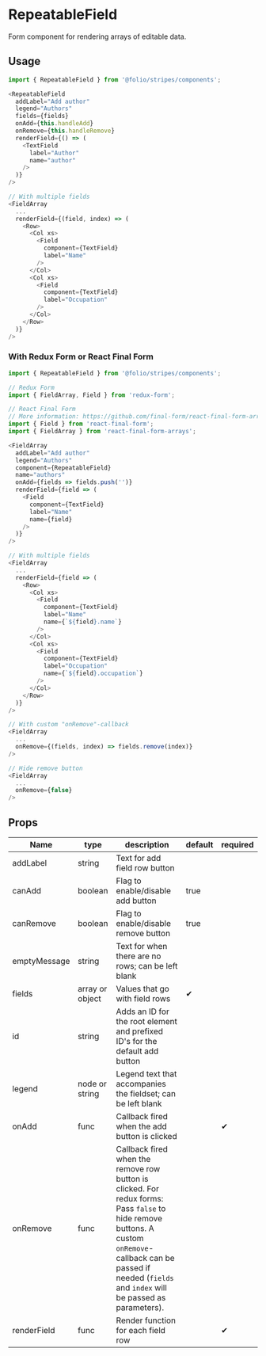 # RepeatableField
Form component for rendering arrays of editable data.

## Usage
```js
import { RepeatableField } from '@folio/stripes/components';

<RepeatableField
  addLabel="Add author"
  legend="Authors"
  fields={fields}
  onAdd={this.handleAdd}
  onRemove={this.handleRemove}
  renderField={() => (
    <TextField
      label="Author"
      name="author"
    />
  )}
/>

// With multiple fields
<FieldArray
  ...
  renderField={(field, index) => (
    <Row>
      <Col xs>
        <Field
          component={TextField}
          label="Name"
        />
      </Col>
      <Col xs>
        <Field
          component={TextField}
          label="Occupation"
        />
      </Col>
    </Row>
  )}
/>
```

### With Redux Form or React Final Form
```js
import { RepeatableField } from '@folio/stripes/components';

// Redux Form
import { FieldArray, Field } from 'redux-form';

// React Final Form
// More information: https://github.com/final-form/react-final-form-arrays
import { Field } from 'react-final-form';
import { FieldArray } from 'react-final-form-arrays';

<FieldArray
  addLabel="Add author"
  legend="Authors"
  component={RepeatableField}
  name="authors"
  onAdd={fields => fields.push('')}
  renderField={field => (
    <Field
      component={TextField}
      label="Name"
      name={field}
    />
  )}
/>

// With multiple fields
<FieldArray
  ...
  renderField={field => (
    <Row>
      <Col xs>
        <Field
          component={TextField}
          label="Name"
          name={`${field}.name`}
        />
      </Col>
      <Col xs>
        <Field
          component={TextField}
          label="Occupation"
          name={`${field}.occupation`}
        />
      </Col>
    </Row>
  )}
/>

// With custom "onRemove"-callback
<FieldArray
  ...
  onRemove={(fields, index) => fields.remove(index)}
/>

// Hide remove button
<FieldArray
  ...
  onRemove={false}
/>
```

## Props
Name | type | description | default | required
--- | --- | --- | --- | ---
addLabel | string | Text for add field row button |
canAdd | boolean | Flag to enable/disable add button | true
canRemove | boolean | Flag to enable/disable remove button | true
emptyMessage | string | Text for when there are no rows; can be left blank |
fields | array or object | Values that go with field rows | &#10004;
id | string | Adds an ID for the root element and prefixed ID's for the default add button |
legend | node or string | Legend text that accompanies the fieldset; can be left blank |
onAdd | func | Callback fired when the add button is clicked |  | &#10004;
onRemove | func | Callback fired when the remove row button is clicked. For redux forms: Pass `false` to hide remove buttons. A custom `onRemove`-callback can be passed if needed (`fields` and `index` will be passed as parameters). |  |
renderField | func | Render function for each field row |  | &#10004;
